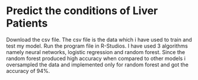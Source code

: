 # Predict the conditions of Liver Patients
Download the csv file. The csv file is the data which i have used to train and test my model. 
Run the program file in R-Studios.
I have used 3 algorithms namely neural networks, logistic regression and random forest.
Since the random forest produced high accuracy when compared to other models i oversampled the data and implemented only for random forest and got the accuracy of 94%.
